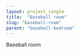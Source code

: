 ```yaml
---
layout: project_single
title:  "Baseball room"
slug: "baseball-room"
parent: "baseball-bedroom"
---
```

Baseball room